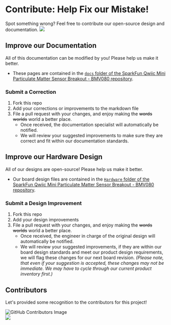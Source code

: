 # Contribute: Help Fix our Mistake!
Spot something wrong? Feel free to contribute our open-source design and documentation. <a href="https://github.com/sparkfun/SparkFun_Particulate_Matter_Sensor_Breakout_BMV080/pulls" alt="Pull Requests"><img src="https://img.shields.io/github/issues-pr/sparkfun/SparkFun_Particulate_Matter_Sensor_Breakout_BMV080.svg" /></a>

## Improve our Documentation
All of this documentation can be modified by you! Please help us make it better.

* These pages are contained in the [`docs` folder of the SparkFun Qwiic Mini Particulate Matter Sensor Breakout - BMV080 repository](https://github.com/sparkfun/SparkFun_Particulate_Matter_Sensor_Breakout_BMV080/tree/main/docs).

### Submit a Correction
1. Fork this repo
2. Add your corrections or improvements to the markdown file
3. File a pull request with your changes, and enjoy making the ~~words~~ ~~worlds~~ world a better place.
    * Once received, the documentation specialist will automatically be notified.
    * We will review your suggested improvements to make sure they are correct and fit within our documentation standards.

## Improve our Hardware Design
All of our designs are open-source! Please help us make it better.

* Our board design files are contained in the [`Hardware` folder of the SparkFun Qwiic Mini Particulate Matter Sensor Breakout - BMV080 repository](https://github.com/sparkfun/SparkFun_Particulate_Matter_Sensor_Breakout_BMV080/tree/main/Hardware).

### Submit a Design Improvement
1. Fork this repo
2. Add your design improvements
3. File a pull request with your changes, and enjoy making the ~~words~~ ~~worlds~~ world a better place.
    * Once received, the engineer in charge of the original design will automatically be notified.
    * We will review your suggested improvements, if they are within our board design standards and meet our product design requirements, we will flag these changes for our next board revision. *(Please note, that even if your suggestion is accepted, these changes may not be immediate. We may have to cycle through our current product inventory first.)*

## Contributors
Let's provided some recognition to the contributors for this project!

![GitHub Contributors Image](https://contrib.rocks/image?repo=sparkfun/SparkFun_Particulate_Matter_Sensor_Breakout_BMV080)
<br>
<a href="https://github.com/sparkfun/SparkFun_Particulate_Matter_Sensor_Breakout_BMV080/pulls" alt="Pull Requests"><img src="https://img.shields.io/github/contributors/sparkfun/SparkFun_Particulate_Matter_Sensor_Breakout_BMV080.svg" /></a>
